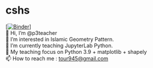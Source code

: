 # cshs
[[![Binder](https://mybinder.org/badge_logo.svg)](https://mybinder.org/v2/gh/p3teacher/cshs/main)]<br>
👋 Hi, I’m @p3teacher<br>
👀 I’m interested in Islamic Geometry Pattern.<br>
🌱 I’m currently teaching JupyterLab Python.<br>
🌱 My teaching focus on Python 3.9 + matplotlib + shapely<br>
📫 How to reach me : tour945@gmail.com
